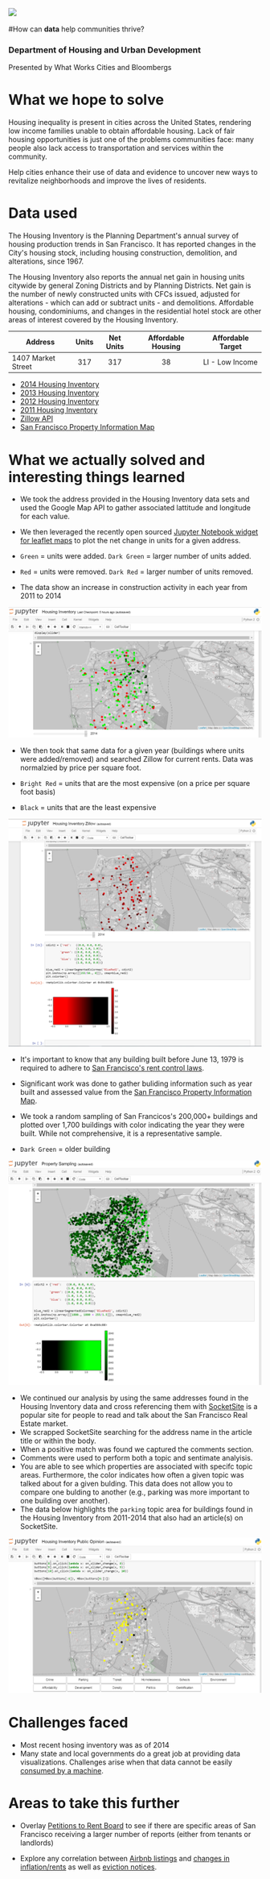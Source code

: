 ![](https://horseradish.s3.amazonaws.com/CACHE/images/photos/66/7f/42bf3e704747/image-54e7656359e25-default-800.png)

#How can **data** help communities thrive?
### Department of Housing and Urban Development
Presented by What Works Cities and Bloombergs

# What we hope to solve
Housing inequality is present in cities across the United States, rendering low income families unable to obtain affordable housing. Lack of fair housing opportunities is just one of the problems communities face: many people also lack access to transportation and services within the community.

Help cities enhance their use of data and evidence to uncover new ways to revitalize neighborhoods and improve the lives of residents.

# Data used
The Housing Inventory is the Planning Department's annual survey of housing production trends in San Francisco. It has reported changes in the City's housing stock, including housing construction, demolition, and alterations, since 1967. 

The Housing Inventory also reports the annual net gain in housing units citywide by general Zoning Districts and by Planning Districts. Net gain is the number of newly constructed units with CFCs issued, adjusted for alterations - which can add or subtract units - and demolitions. Affordable housing, condominiums, and changes in the residential hotel stock are other areas of interest covered by the Housing Inventory. 

| Address            | Units | Net Units | Affordable Housing | Affordable Target|
| ------------------ |:-----:|:---------:|:------------------:|------------------|
| 1407 Market Street | 317   | 317       | 38                 | LI - Low Income  |


- [2014 Housing Inventory](https://data.sfgov.org/Housing-and-Buildings/2014-Housing-Inventory/pucn-j93j)
- [2013 Housing Inventory](https://data.sfgov.org/Housing-and-Buildings/2013-Housing-Inventory/e7d3-dxh5)
- [2012 Housing Inventory](https://data.sfgov.org/Housing-and-Buildings/2012-Housing-Inventory/4xa2-t52k)
- [2011 Housing Inventory](https://data.sfgov.org/Housing-and-Buildings/2011-Housing-Inventory/mpcm-79w2)
- [Zillow API](http://www.zillow.com/howto/api/APIOverview.htm)
- [San Francisco Property Information Map](http://propertymap.sfplanning.org/)

# What we actually solved and interesting things learned

- We took the address provided in the Housing Inventory data sets and used the Google Map API to gather associated lattitude and longitude for each value. 
- We then leveraged the recently open sourced [Jupyter Notebook widget for leaflet maps](https://github.com/ellisonbg/ipyleaflet) to plot the net change in units for a given address. 

- `Green` = units were added. `Dark Green` = larger number of units added.
- `Red` = units were removed. `Dark Red` = larger number of units removed.

- The data show an increase in construction activity in each year from 2011 to 2014

![](net_change_graph.png)

- We then took that same data for a given year (buildings where units were added/removed) and searched Zillow for current rents. Data was normalzied by price per square foot.

- `Bright Red` = units that are the most expensive (on a price per square foot basis)
- `Black` = units that are the least expensive

![](zillow_pricing.png)

- It's important to know that any building built before June 13, 1979 is required to adhere to [San Francisco's rent control laws](https://www.sftu.org/rentcontrol).
- Significant work was done to gather buliding information such as year built and assessed value from the [San Francisco Property Information Map](http://propertymap.sfplanning.org/).
- We took a random sampling of San Francicos's 200,000+ buildings and plotted over 1,700 buildings with color indicating the year they were built. While not comprehensive, it is a representative sample.

- `Dark Green` = older building

![](property_sampling.png)

- We continued our analysis by using the same addresses found in the Housing Inventory data and cross referencing them with [SocketSite](http://www.socketsite.com/) is a popular site for people to read and talk about the San Francisco Real Estate market.
- We scrapped SocketSite searching for the address name in the article title or within the body. 
- When a positive match was found we captured the comments section.
- Comments were used to perform both a topic and sentimate analyisis.
- You are able to see which properties are associated with specifc topic areas. Furthermore, the color indicates how often a given topic was talked about for a given bulding. This data does not allow you to compare one bulding to another (e.g., parking was more important to one building over another).
- The data below highlights the `parking` topic area for buildings found in the Housing Inventory from 2011-2014 that also had an article(s) on SocketSite.

![](housing_sentiment.png) 


# Challenges faced

 - Most recent hosing inventory was as of 2014
 - Many state and local governments do a great job at providing data visualizations. Challenges arise when that data cannot be easily [consumed by a machine](http://egis.hud.gov/affht/). 

# Areas to take this further

- Overlay [Petitions to Rent Board](https://data.sfgov.org/Housing-and-Buildings/Petitions-to-the-Rent-Board/6swy-cmkq) to see if there are specific areas of San Francisco receiving a larger number of reports (either from tenants or landlords)

- Explore any correlation between [Airbnb listings](http://all-about-airbnb.com/post/127856658166/airbnb-public-api-coming-soon) and [changes in inflation/rents](http://www.bls.gov/eag/eag.ca_sanfrancisco_msa.htm)  as well as [eviction notices](https://data.sfgov.org/Housing-and-Buildings/Eviction-Notices/5cei-gny5). 
